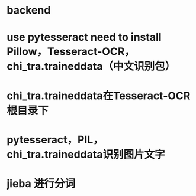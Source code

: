 # backend

# use pytesseract need to install  Pillow，Tesseract-OCR，chi_tra.traineddata（中文识别包）
# chi_tra.traineddata在Tesseract-OCR根目录下
# pytesseract，PIL，chi_tra.traineddata识别图片文字
# jieba 进行分词
